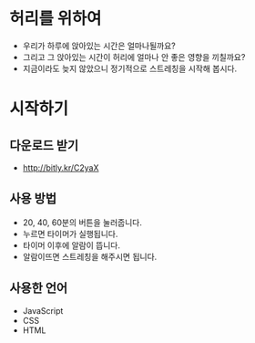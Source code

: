 # 허리를 위하여

* 우리가 하루에 앉아있는 시간은 얼마나될까요?
* 그리고 그 앉아있는 시간이 허리에 얼마나 안 좋은 영향을 끼칠까요?
* 지금이라도 늦지 않았으니 정기적으로 스트레칭을 시작해 봅시다.

# 시작하기

## 다운로드 받기

* http://bitly.kr/C2yaX

## 사용 방법

* 20, 40, 60분의 버튼을 눌러줍니다.
* 누르면 타이머가 실행됩니다.
* 타이머 이후에 알람이 뜹니다.
* 알람이뜨면 스트레칭을 해주시면 됩니다.

## 사용한 언어

* JavaScript
* CSS
* HTML

